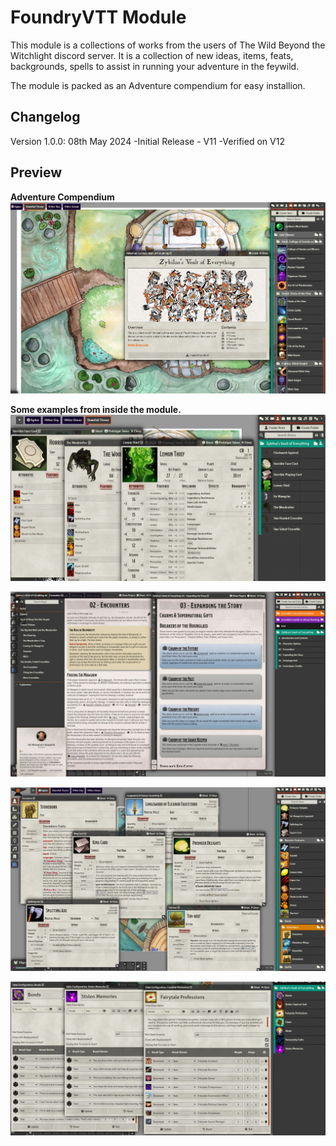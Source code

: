 # FoundryVTT Module

This module is a collections of works from the users of The Wild Beyond the Witchlight discord server.
It is a collection of new ideas, items, feats, backgrounds, spells to assist in running your adventure in the feywild.

The module is packed as an Adventure compendium for easy installion.

## Changelog
Version 1.0.0: 08th May 2024
-Initial Release - V11
-Verified on V12

## Preview
**Adventure Compendium**
![Adventure Compendium](/screen-grabs/scene.jpg)

**Some examples from inside the module.**
![Actors](/screen-grabs/actors.jpg)

![Journals](/screen-grabs/journal.jpg)

![Races](/screen-grabs/races.jpg)

![Roll Tables](/screen-grabs/roll-tables.jpg)
